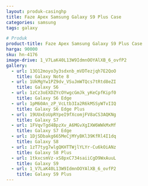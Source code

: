 ```yaml
---
layout: produk-casinghp
title: Faze Apex Samsung Galaxy S9 Plus Case
categories: samsung
tags: galaxy

# Produk
product-title: Faze Apex Samsung Galaxy S9 Plus Case
harga: 90000
sku: hn-4176
image-drive: 1_V7LaK40L13W9IdmnOOYAlXB_6_ovfP2
gallery:
  - url: 13O12moyo3y3sdxnb_mVDTezjqh7E2QoO
    title: Galaxy Note 8
  - url: 1UkMgYw1PZ9dv_VSuJmWTQcs7tRtd8eZI
    title: Galaxy S6
  - url: 1zCz3oEXDZYcOYwgcGmJk_yKeCpfKipf0
    title: Galaxy S6 Edge
  - url: 1pM60An_zP_VcLtb3Ia2R6kMSSyWTvIIQ
    title: Galaxy S6 Edge Plus
  - url: 19UUxEoUpRYpeI9fXcomjFV8aCS3AQKNg
    title: Galaxy S7
  - url: 1FVqvTgd4BpzXv_A6MGvXgIXW6WWkMxMf
    title: Galaxy S7 Edge
  - url: 1DjSDbakg665MeCjMYyBKl39KfRl4I1dq
    title: Galaxy S8
  - url: 1zT7tyg7wlgQKHTTWjlYLYr-Cu6kOiANz
    title: Galaxy S8 Plus
  - url: 1tkxcsmVz-xS8pxC734saiiCgD9WxAuuL
    title: Galaxy S9
  - url: 1_V7LaK40L13W9IdmnOOYAlXB_6_ovfP2
    title: Galaxy S9 Plus
---
```


